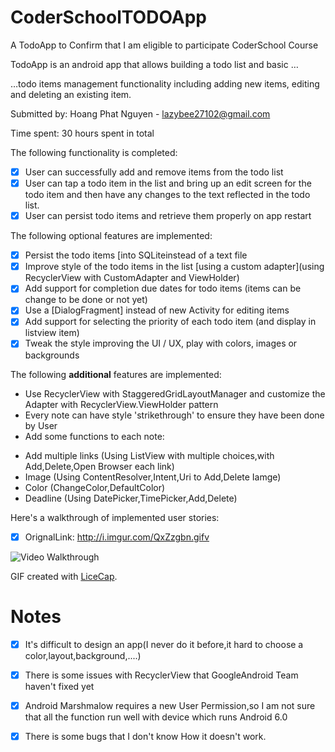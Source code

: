 # CoderSchoolTODOApp
A TodoApp to Confirm that I am eligible to participate CoderSchool Course

 TodoApp is an android app that allows building a todo list and basic …

…todo items management functionality including adding new items, editing and deleting an existing item.

Submitted by: Hoang Phat Nguyen - lazybee27102@gmail.com

Time spent: 30 hours spent in total 

The following functionality is completed:

* [X] User can successfully add and remove items from the todo list
* [X] User can tap a todo item in the list and bring up an edit screen for the todo item and then have any changes to the text reflected in the todo list.
* [X] User can persist todo items and retrieve them properly on app restart

The following optional features are implemented:

* [X] Persist the todo items [into SQLiteinstead of a text file
* [X] Improve style of the todo items in the list [using a custom adapter](using RecyclerView with CustomAdapter and ViewHolder)
* [X] Add support for completion due dates for todo items (items can be change to be done or not yet)
* [X] Use a [DialogFragment] instead of new Activity for editing items
* [X] Add support for selecting the priority of each todo item (and display in listview item)
* [X] Tweak the style improving the UI / UX, play with colors, images or backgrounds

The following **additional** features are implemented:

- Use RecyclerView with StaggeredGridLayoutManager and customize the Adapter with RecyclerView.ViewHolder pattern
- Every note can have style 'strikethrough' to ensure they have been done by User
- Add some functions to each note:
+ Add multiple links (Using ListView with multiple choices,with Add,Delete,Open Browser each link)
+ Image (Using ContentResolver,Intent,Uri to Add,Delete Iamge)
+ Color (ChangeColor,DefaultColor)
+ Deadline (Using DatePicker,TimePicker,Add,Delete)

Here's a walkthrough of implemented user stories:
* [X] OrignalLink: http://i.imgur.com/QxZzgbn.gifv

<img src='http://imgur.com/QxZzgbn' title='Video Walkthrough' width='' alt='Video Walkthrough' />



GIF created with [LiceCap](http://www.cockos.com/licecap/).

# Notes
* [X] It's difficult to design an app(I never do it before,it hard to choose a color,layout,background,....)
* [X] There is some issues with RecyclerView that GoogleAndroid Team haven't fixed yet
* [X] Android Marshmalow requires a new User Permission,so I am not sure that all the function run well with device which runs Android 6.0
* [X] There is some bugs that I don't know How it doesn't work.

